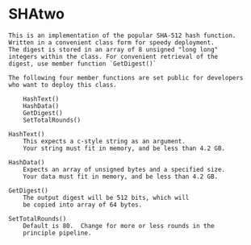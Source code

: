 # SHAtwo
	This is an implementation of the popular SHA-512 hash function.
	Written in a convenient class form for speedy deployment.
	The digest is stored in an array of 8 unsigned "long long"
	integers within the class. For convenient retrieval of the 
	digest, use member function `GetDigest()`   
	
	The following four member functions are set public for developers 
	who want to deploy this class.
	
		HashText()   
		HashData()
		GetDigest()
		SetTotalRounds()
		
	HashText()   
		This expects a c-style string as an argument. 
		Your string must fit in memory, and be less than 4.2 GB.
		
	HashData()
		Expects an array of unsigned bytes and a specified size.
		Your data must fit in memory, and be less than 4.2 GB.
	
	GetDigest()
		The output digest will be 512 bits, which will
		be copied into array of 64 bytes. 
		
	SetTotalRounds()
		Default is 80.  Change for more or less rounds in the 
		principle pipeline.
